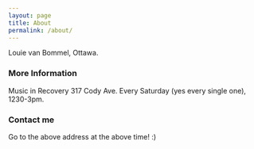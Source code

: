 ```yaml
---
layout: page
title: About
permalink: /about/
---
```


Louie van Bommel, Ottawa.

### More Information

Music in Recovery 317 Cody Ave.  Every Saturday (yes every single one), 1230-3pm.

### Contact me

Go to the above address at the above time!  :)
